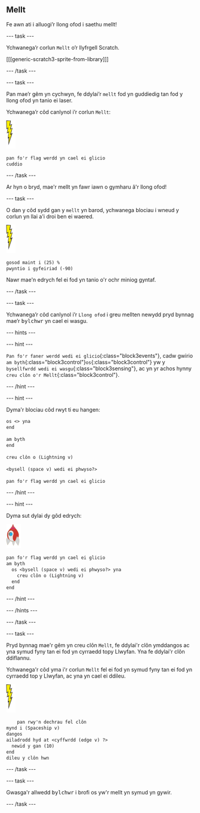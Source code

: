 ## Mellt

Fe awn ati i alluogi’r llong ofod i saethu mellt!

\--- task \---

Ychwanega’r corlun `Mellt` o’r llyfrgell Scratch.

[[[generic-scratch3-sprite-from-library]]]

\--- /task \---

\--- task \---

Pan mae’r gêm yn cychwyn, fe ddylai’r `mellt` fod yn guddiedig tan fod y llong ofod yn tanio ei laser.

Ychwanega’r côd canlynol i’r corlun `Mellt`:

![corlun mellt](images/lightning-sprite.png)

```blocks3
pan fo'r flag werdd yn cael ei glicio
cuddio
```

\--- /task \---

Ar hyn o bryd, mae'r mellt yn fawr iawn o gymharu â'r llong ofod!

\--- task \---

O dan y côd sydd gan y `mellt` yn barod, ychwanega blociau i wneud y corlun yn llai a'i droi ben ei waered.

![corlun mellt](images/lightning-sprite.png)

```blocks3
gosod maint i (25) %
pwyntio i gyfeiriad (-90)
```

Nawr mae'n edrych fel ei fod yn tanio o'r ochr miniog gyntaf.

\--- /task \---

\--- task \---

Ychwanega’r côd canlynol i’r `Llong ofod` i greu mellten newydd pryd bynnag mae’r <kbd>bylchwr</kbd> yn cael ei wasgu.

\--- hints \---

\--- hint \---

`Pan fo'r faner werdd wedi ei glicio`{:class="block3events"}, cadw gwirio `am byth`{:class="block3control"}`os`{:class="block3control"} yw y `bysellfwrdd wedi ei wasgu`{:class="block3sensing"}, ac yn yr achos hynny `creu clôn o'r Mellt`{:class="block3control"}.

\--- /hint \---

\--- hint \---

Dyma'r blociau côd rwyt ti eu hangen:

```blocks3
os <> yna
end

am byth
end

creu clôn o (Lightning v)

<bysell (space v) wedi ei phwyso?>

pan fo'r flag werdd yn cael ei glicio
```

\--- /hint \---

\--- hint \---

Dyma sut dylai dy gôd edrych:

![corlun roced](images/rocket-sprite.png)

```blocks3
pan fo'r flag werdd yn cael ei glicio
am byth 
  os <bysell (space v) wedi ei phwyso?> yna 
    creu clôn o (Lightning v)
  end
end
```

\--- /hint \---

\--- /hints \---

\--- /task \---

\--- task \---

Pryd bynnag mae'r gêm yn creu clôn `Mellt`, fe ddylai'r clôn ymddangos ac yna symud fyny tan ei fod yn cyrraedd topy Llwyfan. Yna fe ddylai'r clôn ddiflannu.

Ychwanega'r côd yma i'r corlun `Mellt` fel ei fod yn symud fyny tan ei fod yn cyrraedd top y Llwyfan, ac yna yn cael ei ddileu.

![corlun mellt](images/lightning-sprite.png)

```blocks3
    pan rwy'n dechrau fel clôn
mynd i (Spaceship v)
dangos
ailadrodd hyd at <cyffwrdd (edge v) ?> 
  newid y gan (10)
end
dileu y clôn hwn
```

\--- /task \---

\--- task \---

Gwasga'r allwedd <kbd>bylchwr</kbd> i brofi os yw'r mellt yn symud yn gywir.

\--- /task \---